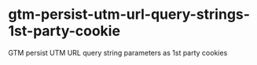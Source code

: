 # gtm-persist-utm-url-query-strings-1st-party-cookie
GTM persist UTM URL query string parameters as 1st party cookies
